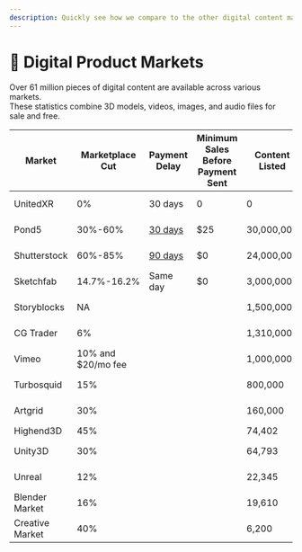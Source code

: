 ```yaml
---
description: Quickly see how we compare to the other digital content marketplaces
---
```


# 📀 Digital Product Markets

Over 61 million pieces of digital content are available across various markets.\
These statistics combine 3D models, videos, images, and audio files for sale and free.

| Market          | Marketplace Cut    | Payment Delay                                                                                                                                                                                                              | Minimum Sales Before Payment Sent | Content Listed | Employees                                                                                                                                                                                                         | Creators  | Annual Revenue                                                                                                                                                                                                                            | Funding Raised                                                                          |
| --------------- | ------------------ | -------------------------------------------------------------------------------------------------------------------------------------------------------------------------------------------------------------------------- | --------------------------------- | -------------- | ----------------------------------------------------------------------------------------------------------------------------------------------------------------------------------------------------------------- | --------- | ----------------------------------------------------------------------------------------------------------------------------------------------------------------------------------------------------------------------------------------- | --------------------------------------------------------------------------------------- |
| UnitedXR        | 0%                 | 30 days                                                                                                                                                                                                                    | 0                                 | 0              | 16 [(Est. Size)](../tokenomics/development-costs.md)                                                                                                                                                              | 0         | $0                                                                                                                                                                                                                                        | $0                                                                                      |
| Pond5           | 30%-60%            | [30 days](https://contributor.pond5.com/getting-started/payout-overview/#:\~:text=We%20send%20out%20payments%20on,15th%20to%20receive%20a%20payout.\&text=You%20have%20the%20option%20of,that%20works%20best%20for%20you.) | $25                               | 30,000,000     | [351](https://growjo.com/company/Pond5)                                                                                                                                                                           | 60,000    | [$64.6 Million](https://growjo.com/company/Pond5)                                                                                                                                                                                         | [$61.5 Million](https://growjo.com/company/Pond5)                                       |
| Shutterstock    | 60%-85%            | [90 days](https://support.submit.shutterstock.com/s/article/Why-is-my-account-in-a-90-day-waiting-period?language=en\_US)                                                                                                  | $0                                | 24,000,000     | [967](https://www.macroaxis.com/invest/ratio/SSTK/Number-of-Employees)                                                                                                                                            | 1,000,000 | [$835 Million](https://investor.shutterstock.com/news-releases/news-release-details/shutterstock-reports-fourth-quarter-and-full-year-2021-financial#:\~:text=Revenue%20of%20%24835%20million%20to,of%20between%20%243.65%20to%20%243.80) | [$76 Million](https://www.crunchbase.com/organization/shutterstock/company\_financials) |
| Sketchfab       | 14.7%-16.2%        | Same day                                                                                                                                                                                                                   | $0                                | 3,000,000      | [73](https://craft.co/sketchfab)                                                                                                                                                                                  | 6,000,000 | [$8.4 Million](https://growjo.com/company/Sketchfab)                                                                                                                                                                                      | [$12 Million](https://craft.co/sketchfab)                                               |
| Storyblocks     | NA                 |                                                                                                                                                                                                                            |                                   | 1,500,000      | [213](https://growjo.com/company/Storyblocks)                                                                                                                                                                     | 150,000   | [$48 Million](https://growjo.com/company/Storyblocks)                                                                                                                                                                                     | [$18.5 Million](https://www.crunchbase.com/organization/video-blocks)                   |
| CG Trader       | 6%                 |                                                                                                                                                                                                                            |                                   | 1,310,000      | [363](https://craft.co/cgtrader)                                                                                                                                                                                  | 5,400,000 | [$19 Million](https://www.zoominfo.com/c/cgtrader/355033272)                                                                                                                                                                              | [$12.1 Million](https://craft.co/cgtrader)                                              |
| Vimeo           | 10% and $20/mo fee |                                                                                                                                                                                                                            |                                   | 1,000,000      | [1403](https://growjo.com/company/Vimeo)                                                                                                                                                                          | 1,900,000 | [$290 Million](https://growjo.com/company/Vimeo)                                                                                                                                                                                          | [$450 Million](https://www.crunchbase.com/organization/vimeo)                           |
| Turbosquid      | 15%                |                                                                                                                                                                                                                            |                                   | 800,000        | [82](https://www.dnb.com/business-directory/company-profiles.turbo\_squid\_inc.91dd3479f1c88b1e3b0e676ea7bc5b70.html)                                                                                             | Unknown   | [$11.73 Million](https://www.dnb.com/business-directory/company-profiles.turbo\_squid\_inc.91dd3479f1c88b1e3b0e676ea7bc5b70.html)                                                                                                         | [$6.5 Million](https://www.crunchbase.com/organization/turbosquid/company\_financials)  |
| Artgrid         | 30%                |                                                                                                                                                                                                                            |                                   | 160,000        | [100](https://www.calcalistech.com/ctech/articles/0,7340,L-3836750,00.html)                                                                                                                                       | Unknown   | [$50 Million](https://www.owler.com/company/artlist2)                                                                                                                                                                                     | [$48 Million](https://www.crunchbase.com/organization/artlist)                          |
| Highend3D       | 45%                |                                                                                                                                                                                                                            |                                   | 74,402         | Unknown                                                                                                                                                                                                           | Unknown   | Unknown                                                                                                                                                                                                                                   | Unknown                                                                                 |
| Unity3D         | 30%                |                                                                                                                                                                                                                            |                                   | 64,793         | [5000](https://www.owler.com/company/unity3d)                                                                                                                                                                     | 1,500,000 | [$1.1 Billion](https://www.owler.com/company/unity3d)                                                                                                                                                                                     | [$3.5 Billion](https://www.owler.com/company/unity3d)                                   |
| Unreal          | 12%                |                                                                                                                                                                                                                            |                                   | 22,345         | [350](https://www.zippia.com/unreal-engine-careers-2149448/)                                                                                                                                                      | 7,000,000 | [$124 Million](https://www.gamedeveloper.com/business/epic-v-apple-trial-offers-rare-look-into-epic-financials-billions-of-i-fortnite-i-revenue)                                                                                          | Unknown                                                                                 |
| Blender Market  | 16%                |                                                                                                                                                                                                                            |                                   | 19,610         | [43](https://craft.co/blender)                                                                                                                                                                                    | 2,987     | Unknown                                                                                                                                                                                                                                   | Unknown                                                                                 |
| Creative Market | 40%                |                                                                                                                                                                                                                            |                                   | 6,200          | [36](https://www.dnb.com/business-directory/company-profiles.creative\_market\_labs\_inc.5865763774411df2d1a2b009a2cd6b4e.html#:\~:text=Creative%20Market%20Labs%2C%20Inc.%20has,million%20in%20sales%20\(USD\).) | 1,000,000 | [$4.66 Million](https://www.dnb.com/business-directory/company-profiles.creative\_market\_labs\_inc.5865763774411df2d1a2b009a2cd6b4e.html#:\~:text=Creative%20Market%20Labs%2C%20Inc.%20has,million%20in%20sales%20\(USD\).)              | [$15 Million](https://www.crunchbase.com/organization/creativemarket)                   |
